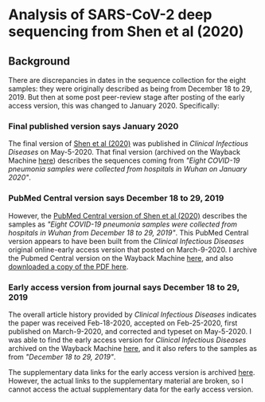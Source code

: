# Analysis of SARS-CoV-2 deep sequencing from Shen et al (2020)

## Background

There are discrepancies in dates in the sequence collection for the eight samples: they were originally described as being from December 18 to 29, 2019.
But then at some post peer-review stage after posting of the early access version, this was changed to January 2020.
Specifically:

### Final published version says January 2020
The final version of [Shen et al (2020)](https://academic.oup.com/cid/article/71/15/713/5780800) was published in _Clinical Infectious Diseases_ on May-5-2020.
That final version (archived on the Wayback Machine [here](https://web.archive.org/web/20210628200843/https://academic.oup.com/cid/article/71/15/713/5780800)) describes the sequences coming from _"Eight COVID-19 pneumonia samples were collected from hospitals in Wuhan on January 2020"_.

### PubMed Central version says December 18 to 29, 2019

However, the [PubMed Central version of Shen et al (2020)](https://www.ncbi.nlm.nih.gov/pmc/articles/PMC7108196/pdf/ciaa203.pdf) describes the samples as _"Eight COVID-19 pneumonia samples were collected from hospitals in Wuhan from December 18 to 29, 2019"_. This PubMed Central version appears to have been built from the _Clinical Infectious Diseases_ original online-early access version that posted on March-9-2020.
I archive the Pubmed Central version on the Wayback Machine [here](https://web.archive.org/web/20210817201634/https://www.ncbi.nlm.nih.gov/pmc/articles/PMC7108196/pdf/ciaa203.pdf), and also [downloaded a copy of the PDF here](data/ciaa203.pdf).

### Early access version from journal says December 18 to 29, 2019

The overall article history provided by _Clinical Infectious Diseases_ indicates the paper was received Feb-18-2020, accepted on Feb-25-2020, first published on March-9-2020, and corrected and typeset on May-5-2020.
I was able to find the early access version for _Clinical Infectious Diseases_ archived on the Wayback Machine [here](https://web.archive.org/web/20200308003758/https://watermark.silverchair.com/ciaa203.pdf?token=AQECAHi208BE49Ooan9kkhW_Ercy7Dm3ZL_9Cf3qfKAc485ysgAAAmswggJnBgkqhkiG9w0BBwagggJYMIICVAIBADCCAk0GCSqGSIb3DQEHATAeBglghkgBZQMEAS4wEQQMUvB1YKwP2bcB5dTjAgEQgIICHhCVB_L3-QgfUyzQ5G-v68bJ1kHhDf8lLShRGqC9bK7DlebkU5yUv6DPXGfkYCHNhvUVkawokppu_0H1qyLMACdOSYBspS7NvV5gembGXwlwt9_Aci4waeoxJX96d777yav5KH7giT_Tx8xzQR26RlMHyFDq4oUhCej7jiTdl0H3JFPULiDU1FGeW9SA3EiSy4iKiLv4n2lyTBkTYF2LpQ59SKThu1vic0sPDTpTihihfPedjRnk3XoIHIWWRzO_SmC7gBYZs6i5kY-XfDUBRauvezNPPOcrwC7bcUCjJ4OEKa8ym9ssdhVlKHgB-UPbQLRaTZ285BTc5f1wWAjRRJX7Hkb7ik4A5qWkKnFePKsu_rRuJ_8cKRv9rfYJODY2VNeHGf3QyHrIC_xCSMjPRlTGpTD5aTdw2vIQuPzf9hLT44YBGKD0beExJUhqCMeq2i5yUn582z8MMW4LYKq-0qS49z0mjAGVjvpftdPVY-6MhhjL7KWz48RB69vFaMTqybNKmqKOg0NKxXLi4iq8C3orPY_sBKagy1GKGuvfz39pUkh6MyAwM1XPzKmzevfDKd8xHNyYGdRTK8F3ThZI4PTdvkMXSq0Tp8v3d3x6mpsUzQ0bd2ypmQ7KyUauEnH_AxfZ8nYIYq9KebygrgFHVqkHzUb2l53vE0rbYqQdy1twbFJCkIfGtRpIkQfl5izggBvLKWOw5yA7sLDrJJba), and it also refers to the samples as from _"December 18 to 29, 2019"_.

The supplementary data links for the early access version is archived [here](https://web.archive.org/web/20200308003745/https://academic.oup.com/cid/advance-article/doi/10.1093/cid/ciaa203/5780800?searchresult=1#supplementary-data).
However, the actual links to the supplementary material are broken, so I cannot access the actual supplementary data for the early access version.

